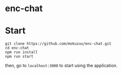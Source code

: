 # enc-chat

# Start
```
git clone https://github.com/mokuzuu/enc-chat.git
cd enc-chat
npm run install 
npm run start
```

then, go to `localhost:3000` to start using the application.
